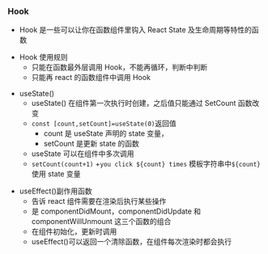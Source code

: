 ### Hook

- Hook 是一些可以让你在函数组件里钩入 React State 及生命周期等特性的函数

* Hook 使用规则
  - 只能在函数最外层调用 Hook，不能再循环，判断中判断
  - 只能再 react 的函数组件中调用 Hook

- useState()
  - useState() 在组件第一次执行时创建，之后值只能通过 SetCount 函数改变
  * `const [count,setCount]=useState(0)`返回值
    - count 是 useState 声明的 state 变量，
    * setCount 是更新 state 的函数
  - useState 可以在组件中多次调用
  * `setCount(count+1)` +`you click ${count} times` 模板字符串中`${count}`使用 state 变量

* useEffect()副作用函数
  - 告诉 react 组件需要在渲染后执行某些操作
  * 是 componentDidMount，componentDidUpdate 和 componentWillUnmount 这三个函数的组合
  - 在组件初始化，更新时调用
  * useEffect()可以返回一个清除函数，在组件每次渲染时都会执行
